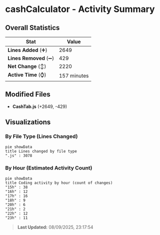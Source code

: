 # cashCalculator - Activity Summary 

## Overall Statistics

| Stat                   | Value                                                             |
| ---------------------- | ----------------------------------------------------------------- |
| **Lines Added** (➕)   | 2649                                          |
| **Lines Removed** (➖) | 429                                        |
| **Net Change** (↕)    | 2220                |
| **Active Time** (⌚)   | 157 minutes |


## Modified Files
- **CashTab.js** (+2649, -429)

## Visualizations

### By File Type (Lines Changed)

```mermaid
pie showData
title Lines changed by file type
".js" : 3078
```

### By Hour (Estimated Activity Count)

```mermaid
pie showData
title Coding activity by hour (count of changes)
"15h" : 38
"16h" : 12
"17h" : 16
"18h" : 9
"20h" : 6
"21h" : 2
"22h" : 12
"23h" : 11
```


> **Last Updated:** 08/09/2025, 23:17:54